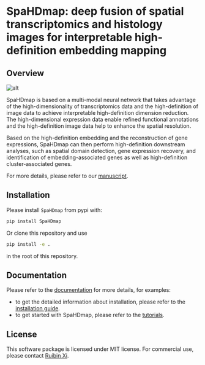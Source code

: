 # SpaHDmap: deep fusion of spatial transcriptomics and histology images for interpretable high-definition embedding mapping

## Overview

![alt](Overview.png)

SpaHDmap is based on a multi-modal neural network that takes advantage of the high-dimensionality of transcriptomics
data and the high-definition of image data to achieve interpretable high-definition dimension reduction. 
The high-dimensional expression data enable refined functional annotations and the high-definition image data help to
enhance the spatial resolution.

Based on the high-definition embedding and the reconstruction of gene expressions, SpaHDmap can then perform
high-definition downstream analyses, such as spatial domain detection, gene expression recovery, and identification of
embedding-associated genes as well as high-definition cluster-associated genes.

For more details, please refer to our [manuscript](https://www.biorxiv.org/content/10.1101/2024.09.12.612666).

## Installation
Please install `SpaHDmap` from pypi with:

```bash
pip install SpaHDmap
```

Or clone this repository and use

```bash
pip install -e .
```

in the root of this repository.

## Documentation

Please refer to the [documentation](https://spahdmap.readthedocs.io/en/latest/) for more details, for examples:
- to get the detailed information about installation, please refer to the [installation guide](https://spahdmap.readthedocs.io/en/latest/installation.html).
- to get started with SpaHDmap, please refer to the [tutorials](https://spahdmap.readthedocs.io/en/latest/tutorials/index.html).

## License
This software package is licensed under MIT license. For commercial use, please contact [Ruibin Xi](ruibinxi@math.pku.edu.cn).